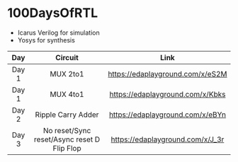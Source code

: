 # 100DaysOfRTL

- Icarus Verilog for simulation
- Yosys for synthesis

| Day    | Circuit                                             | Link                             |
|:------:|:---------------------------------------------------:|:--------------------------------:|
|Day 1   | MUX 2to1                                            |https://edaplayground.com/x/eS2M  |
|Day 1   | MUX 4to1                                            |https://edaplayground.com/x/Kbks  |
|Day 2   | Ripple Carry Adder                                  |https://edaplayground.com/x/eBYn  |
|Day 3   | No reset/Sync reset/Async reset D Flip Flop         |https://edaplayground.com/x/J_3r  |
